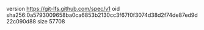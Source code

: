 version https://git-lfs.github.com/spec/v1
oid sha256:0a5793009658ba0ca6853b2130cc3f67f0f3074d38d2f74de87ed9d22c090d88
size 57708
